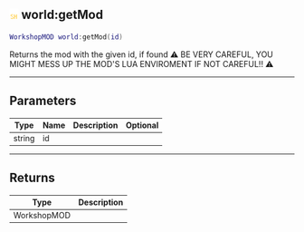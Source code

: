 ## ![shared](.gitbook/assets/shared.png) world:getMod


```lua
WorkshopMOD world:getMod(id)
```

Returns the mod with the given id, if found
⚠ BE VERY CAREFUL, YOU MIGHT MESS UP THE MOD'S LUA ENVIROMENT IF NOT CAREFUL!! ⚠


------
## Parameters

| Type   | Name | Description              | Optional |
| ------ | ---- | ------------------------ | -------: |
| string | id |  |  |

------
## Returns

| Type | Description |
| ---- | ----------: |
| WorkshopMOD |  |

